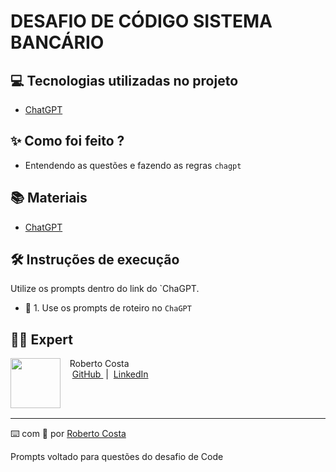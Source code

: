 
# DESAFIO DE CÓDIGO SISTEMA BANCÁRIO
## 💻 Tecnologias utilizadas no projeto

- [ChatGPT](https://chat.openai.com/) 

## ✨ Como foi feito ?

- Entendendo as questões e fazendo as regras `chagpt`

## 📚 Materiais

- [ChatGPT](https://chat.openai.com/)

## 🛠️ Instruções de execução

Utilize os prompts dentro do link do `ChaGPT.

- 🤖 1. Use os prompts de roteiro no `ChaGPT`

## 👨‍💻 Expert

<p>
    <img 
      align=left 
      margin=10 
      width=80 
      src="https://avatars.githubusercontent.com/u/151440851?v=4"
    />
    <p>&nbsp&nbsp&nbspRoberto Costa<br>
    &nbsp&nbsp&nbsp
    <a 
        href="https://github.com/RobertoAHOW">
        GitHub
    </a>
    &nbsp;|&nbsp;
    <a 
        href="www.linkedin.com/in/robertoascosta/">
        LinkedIn
    </a>
   
<br/><br/>
<p>

---

⌨️ com 💜 por [Roberto Costa](https://github.com/felipeAguiarCode)

Prompts voltado para questões do desafio de Code
